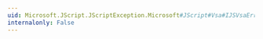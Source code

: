 ```yaml
---
uid: Microsoft.JScript.JScriptException.Microsoft#JScript#Vsa#IJSVsaError#Number
internalonly: False
---
```

